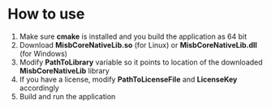# How to use

1. Make sure **cmake** is installed and you build the application as 64 bit
2. Download **MisbCoreNativeLib.so** (for Linux) or **MisbCoreNativeLib.dll** (for Windows)
3. Modify **PathToLibrary** variable so it points to location of the downloaded **MisbCoreNativeLib** library
4. If you have a license, modify **PathToLicenseFile** and **LicenseKey** accordingly
5. Build and run the application
